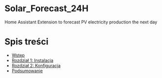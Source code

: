 # Solar_Forecast_24H
Home Assistant Extension to forecast PV electricity production the next day

# Spis treści
- [Wstęp](#wstęp)
- [Rozdział 1: Instalacja](#rozdział-1-instalacja)
- [Rozdział 2: Konfiguracja](#rozdział-2-konfiguracja)
- [Podsumowanie](#podsumowanie)
